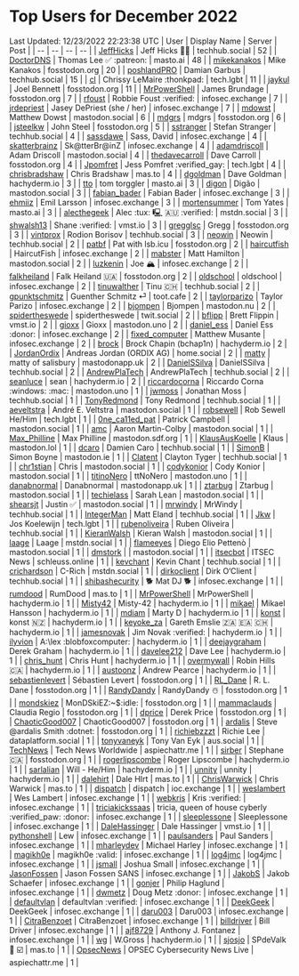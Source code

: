 # Top Users for December 2022
Last Updated: 12/23/2022 22:23:38 UTC
| User | Display Name | Server | Post |
| -- | -- | -- | -- |
| [JeffHicks](https://techhub.social/@JeffHicks) | Jeff Hicks 🐶🎼 | techhub.social | 52 |
| [DoctorDNS](https://masto.ai/@DoctorDNS) | Thomas Lee ✅ :patreon: | masto.ai | 48 |
| [mikekanakos](https://fosstodon.org/@mikekanakos) | Mike Kanakos | fosstodon.org | 20 |
| [poshlandPRO](https://techhub.social/@poshlandPRO) | Damian Garbus | techhub.social | 15 |
| [cl](https://tech.lgbt/@cl) | Chrissy LeMaire :thonkpad: | tech.lgbt | 11 |
| [jaykul](https://fosstodon.org/@jaykul) | Joel Bennett | fosstodon.org | 11 |
| [MrPowerShell](https://fosstodon.org/@MrPowerShell) | James Brundage | fosstodon.org | 7 |
| [rfoust](https://infosec.exchange/@rfoust) | Robbie Foust :verified: | infosec.exchange | 7 |
| [jrdepriest](https://infosec.exchange/@jrdepriest) | Jasey DePriest (she / her) | infosec.exchange | 7 |
| [mdowst](https://mastodon.social/@mdowst) | Matthew Dowst | mastodon.social | 6 |
| [mdgrs](https://fosstodon.org/@mdgrs) | mdgrs | fosstodon.org | 6 |
| [jsteelkw](https://fosstodon.org/@jsteelkw) | John Steel | fosstodon.org | 5 |
| [sstranger](https://techhub.social/@sstranger) | Stefan Stranger | techhub.social | 4 |
| [sassdawe](https://infosec.exchange/@sassdawe) | Sass, David | infosec.exchange | 4 |
| [skatterbrainz](https://infosec.exchange/@skatterbrainz) | Sk@tterBr@inZ | infosec.exchange | 4 |
| [adamdriscoll](https://mastodon.social/@adamdriscoll) | Adam Driscoll | mastodon.social | 4 |
| [thedavecarroll](https://fosstodon.org/@thedavecarroll) | Dave Carroll | fosstodon.org | 4 |
| [Jpomfret](https://tech.lgbt/@Jpomfret) | Jess Pomfret :verified_gay: | tech.lgbt | 4 |
| [chrisbradshaw](https://mas.to/@chrisbradshaw) | Chris Bradshaw | mas.to | 4 |
| [dgoldman](https://hachyderm.io/@dgoldman) | Dave Goldman | hachyderm.io | 3 |
| [tto](https://masto.ai/@tto) | tom torggler | masto.ai | 3 |
| [digon](https://mastodon.social/@digon) | Digão | mastodon.social | 3 |
| [fabian_bader](https://infosec.exchange/@fabian_bader) | Fabian Bader | infosec.exchange | 3 |
| [ehmiiz](https://infosec.exchange/@ehmiiz) | Emil Larsson | infosec.exchange | 3 |
| [mortensummer](https://masto.ai/@mortensummer) | Tom Yates | masto.ai | 3 |
| [alecthegeek](https://mstdn.social/@alecthegeek) | Alec :tux: 🖳 🇦🇺 :verified: | mstdn.social | 3 |
| [shwalsh13](https://vmst.io/@shwalsh13) | Shane :verified: | vmst.io | 3 |
| [gregglsc](https://fosstodon.org/@gregglsc) | Gregg | fosstodon.org | 3 |
| [vintprox](https://techhub.social/@vintprox) | Rodion Borisov | techhub.social | 3 |
| [neowin](https://techhub.social/@neowin) | Neowin | techhub.social | 2 |
| [patbf](https://fosstodon.org/@patbf) | Pat with lsb.icu | fosstodon.org | 2 |
| [haircutfish](https://infosec.exchange/@haircutfish) | HaircutFish | infosec.exchange | 2 |
| [mabster](https://mastodon.social/@mabster) | Matt Hamilton | mastodon.social | 2 |
| [luzkenin](https://infosec.exchange/@luzkenin) | Joe 🏔️ | infosec.exchange | 2 |
| [falkheiland](https://fosstodon.org/@falkheiland) | Falk Heiland 🇺🇦 | fosstodon.org | 2 |
| [oldschool](https://infosec.exchange/@oldschool) | oldschool | infosec.exchange | 2 |
| [tinuwalther](https://techhub.social/@tinuwalther) | Tinu 🇨🇭 | techhub.social | 2 |
| [gpunktschmitz](https://toot.cafe/@gpunktschmitz) | Guenther Schmitz ⏎ | toot.cafe | 2 |
| [taylorparizo](https://infosec.exchange/@taylorparizo) | Taylor Parizo | infosec.exchange | 2 |
| [bjompen](https://mastodon.nu/@bjompen) | Bjompen | mastodon.nu | 2 |
| [spidertheswede](https://twit.social/@spidertheswede) | spidertheswede | twit.social | 2 |
| [bflipp](https://vmst.io/@bflipp) | Brett Flippin | vmst.io | 2 |
| [gioxx](https://mastodon.uno/@gioxx) | Gioxx | mastodon.uno | 2 |
| [daniel_ess](https://infosec.exchange/@daniel_ess) | Daniel Ess :donor: | infosec.exchange | 2 |
| [fixed_computer](https://infosec.exchange/@fixed_computer) | Matthew Musante | infosec.exchange | 2 |
| [brock](https://hachyderm.io/@brock) | Brock Chapin (bchap1n) | hachyderm.io | 2 |
| [JordanOrdix](https://home.social/@JordanOrdix) | Andreas Jordan (ORDIX AG) | home.social | 2 |
| [matty](https://mastodonapp.uk/@matty) | matty of salisbury | mastodonapp.uk | 2 |
| [DanielSSilva](https://techhub.social/@DanielSSilva) | DanielSSilva | techhub.social | 2 |
| [AndrewPlaTech](https://techhub.social/@AndrewPlaTech) | AndrewPlaTech | techhub.social | 2 |
| [seanluce](https://hachyderm.io/@seanluce) | sean | hachyderm.io | 2 |
| [riccardocorna](https://mastodon.uno/@riccardocorna) | Riccardo Corna :windows: :mac: | mastodon.uno | 1 |
| [jwmoss](https://techhub.social/@jwmoss) | Jonathan Moss | techhub.social | 1 |
| [TonyRedmond](https://techhub.social/@TonyRedmond) | Tony Redmond | techhub.social | 1 |
| [aeveltstra](https://mastodon.social/@aeveltstra) | André E. Veltstra | mastodon.social | 1 |
| [robsewell](https://tech.lgbt/@robsewell) | Rob Sewell He/Him | tech.lgbt | 1 |
| [0ne_ca11ed_pat](https://mastodon.social/@0ne_ca11ed_pat) | Patrick Campbell | mastodon.social | 1 |
| [amc](https://mastodon.social/@amc) | Aaron Martin-Colby | mastodon.social | 1 |
| [Max_Philline](https://mastodon.sdf.org/@Max_Philline) | Max Philline | mastodon.sdf.org | 1 |
| [KlausAusKoelle](https://mastodon.lol/@KlausAusKoelle) | Klaus | mastodon.lol | 1 |
| [dcaro](https://techhub.social/@dcaro) | Damien Caro | techhub.social | 1 |
| [SimonB](https://mastodon.ie/@SimonB) | Simon Boyne | mastodon.ie | 1 |
| [Clatent](https://techhub.social/@Clatent) | Clayton Tyger | techhub.social | 1 |
| [chr1stian](https://mastodon.social/@chr1stian) | Chris | mastodon.social | 1 |
| [codykonior](https://mastodon.social/@codykonior) | Cody Konior | mastodon.social | 1 |
| [titinoNero](https://mastodon.uno/@titinoNero) | ttNoNero | mastodon.uno | 1 |
| [danabnormal](https://mastodonapp.uk/@danabnormal) | Danabnormal | mastodonapp.uk | 1 |
| [ztarbug](https://mastodon.social/@ztarbug) | Ztarbug | mastodon.social | 1 |
| [techielass](https://mastodon.social/@techielass) | Sarah Lean | mastodon.social | 1 |
| [shearsjt](https://mastodon.social/@shearsjt) | Justin ✅ | mastodon.social | 1 |
| [mrwindy](https://techhub.social/@mrwindy) | MrWindy | techhub.social | 1 |
| [IntegerMan](https://techhub.social/@IntegerMan) | Matt Eland | techhub.social | 1 |
| [Jkw](https://tech.lgbt/@Jkw) | Jos Koelewijn | tech.lgbt | 1 |
| [rubenoliveira](https://techhub.social/@rubenoliveira) | Ruben Oliveira | techhub.social | 1 |
| [KieranWalsh](https://mastodon.social/@KieranWalsh) | Kieran Walsh | mastodon.social | 1 |
| [laage](https://mstdn.social/@laage) | Laage | mstdn.social | 1 |
| [flameeyes](https://mastodon.social/@flameeyes) | Diego Elio Pettenò | mastodon.social | 1 |
| [dmstork](https://mastodon.social/@dmstork) |  | mastodon.social | 1 |
| [itsecbot](https://schleuss.online/@itsecbot) | ITSEC News | schleuss.online | 1 |
| [kevchant](https://techhub.social/@kevchant) | Kevin Chant | techhub.social | 1 |
| [crichardson](https://mstdn.social/@crichardson) | C-Rich | mstdn.social | 1 |
| [dirkoclient](https://techhub.social/@dirkoclient) | Dirk O‘Client | techhub.social | 1 |
| [shibashecurity](https://infosec.exchange/@shibashecurity) | 🐕 Mat DJ 🐕 | infosec.exchange | 1 |
| [rumdood](https://mas.to/@rumdood) | RumDood | mas.to | 1 |
| [MrPowerShell](https://hachyderm.io/@MrPowerShell) | MrPowerShell | hachyderm.io | 1 |
| [Misty42](https://hachyderm.io/@Misty42) | Misty-42 | hachyderm.io | 1 |
| [mikael](https://hachyderm.io/@mikael) | Mikael Hansson | hachyderm.io | 1 |
| [mdiam](https://hachyderm.io/@mdiam) | Marty D | hachyderm.io | 1 |
| [konst](https://hachyderm.io/@konst) | konst 🇳🇿 | hachyderm.io | 1 |
| [keyoke_za](https://hachyderm.io/@keyoke_za) | Gareth Emslie 🇿🇦 🇪🇦 🇨🇭 | hachyderm.io | 1 |
| [jamesnovak](https://hachyderm.io/@jamesnovak) | Jim Novak :verified: | hachyderm.io | 1 |
| [ilyvion](https://hachyderm.io/@ilyvion) | A:\lex :blobfoxcomputer: | hachyderm.io | 1 |
| [deejaygraham](https://hachyderm.io/@deejaygraham) | Derek Graham | hachyderm.io | 1 |
| [davelee212](https://hachyderm.io/@davelee212) | Dave Lee | hachyderm.io | 1 |
| [chris_hunt](https://hachyderm.io/@chris_hunt) | Chris Hunt | hachyderm.io | 1 |
| [overmywall](https://hachyderm.io/@overmywall) | Robin Hills 🇨🇦 | hachyderm.io | 1 |
| [austoonz](https://hachyderm.io/@austoonz) | Andrew Pearce | hachyderm.io | 1 |
| [sebastienlevert](https://fosstodon.org/@sebastienlevert) | Sébastien Levert | fosstodon.org | 1 |
| [RL_Dane](https://fosstodon.org/@RL_Dane) | R. L. Dane | fosstodon.org | 1 |
| [RandyDandy](https://fosstodon.org/@RandyDandy) | RandyDandy ☃️ | fosstodon.org | 1 |
| [mondskiez](https://fosstodon.org/@mondskiez) | MonDSkiEZ:~$:idle: | fosstodon.org | 1 |
| [mammaclauds](https://fosstodon.org/@mammaclauds) | Claudia Regio | fosstodon.org | 1 |
| [dprice](https://fosstodon.org/@dprice) | Derek Price | fosstodon.org | 1 |
| [ChaoticGood007](https://fosstodon.org/@ChaoticGood007) | ChaoticGood007 | fosstodon.org | 1 |
| [ardalis](https://fosstodon.org/@ardalis) | Steve @ardalis Smith :dotnet: | fosstodon.org | 1 |
| [richiebzzzt](https://dataplatform.social/@richiebzzzt) | Richie Lee | dataplatform.social | 1 |
| [tonyvaneyk](https://aus.social/@tonyvaneyk) | Tony Van Eyk | aus.social | 1 |
| [TechNews](https://aspiechattr.me/@TechNews) | Tech News Worldwide | aspiechattr.me | 1 |
| [sirber](https://fosstodon.org/@sirber) | Stephane 🇨🇦 | fosstodon.org | 1 |
| [rogerlipscombe](https://hachyderm.io/@rogerlipscombe) | Roger Lipscombe | hachyderm.io | 1 |
| [sarlalian](https://hachyderm.io/@sarlalian) | Will - He/Him | hachyderm.io | 1 |
| [unnity](https://hachyderm.io/@unnity) | unnity | hachyderm.io | 1 |
| [dalehirt](https://mas.to/@dalehirt) | Dale HIrt | mas.to | 1 |
| [ChrisWarwick](https://mas.to/@ChrisWarwick) | Chris Warwick | mas.to | 1 |
| [dispatch](https://ioc.exchange/@dispatch) | dispatch | ioc.exchange | 1 |
| [weslambert](https://infosec.exchange/@weslambert) | Wes Lambert | infosec.exchange | 1 |
| [webkris](https://infosec.exchange/@webkris) | Kris :verified: | infosec.exchange | 1 |
| [triciakickssaas](https://infosec.exchange/@triciakickssaas) | tricia, queen of house cyberly :verified_paw: :donor: | infosec.exchange | 1 |
| [sleeplessone](https://infosec.exchange/@sleeplessone) | Sleeplessone | infosec.exchange | 1 |
| [DaleHassinger](https://vmst.io/@DaleHassinger) | Dale Hassinger | vmst.io | 1 |
| [pythonshell](https://infosec.exchange/@pythonshell) | Lew | infosec.exchange | 1 |
| [paulsanders](https://infosec.exchange/@paulsanders) | Paul Sanders | infosec.exchange | 1 |
| [mharleydev](https://infosec.exchange/@mharleydev) | Michael Harley | infosec.exchange | 1 |
| [magikh0e](https://infosec.exchange/@magikh0e) | magikh0e  :valid: | infosec.exchange | 1 |
| [log4jmc](https://infosec.exchange/@log4jmc) | log4jmc | infosec.exchange | 1 |
| [jsmall](https://infosec.exchange/@jsmall) | Joshua Small | infosec.exchange | 1 |
| [JasonFossen](https://infosec.exchange/@JasonFossen) | Jason Fossen SANS | infosec.exchange | 1 |
| [JakobS](https://infosec.exchange/@JakobS) | Jakob Schaefer | infosec.exchange | 1 |
| [gonjer](https://infosec.exchange/@gonjer) | Philip Haglund | infosec.exchange | 1 |
| [dwmetz](https://infosec.exchange/@dwmetz) | Doug Metz :donor: | infosec.exchange | 1 |
| [defaultvlan](https://infosec.exchange/@defaultvlan) | defaultvlan :verified: | infosec.exchange | 1 |
| [DeekGeek](https://infosec.exchange/@DeekGeek) | DeekGeek | infosec.exchange | 1 |
| [daru003](https://infosec.exchange/@daru003) | Daru003 | infosec.exchange | 1 |
| [CitraBenzoet](https://infosec.exchange/@CitraBenzoet) | CitraBenzoet | infosec.exchange | 1 |
| [billdriver](https://infosec.exchange/@billdriver) | Bill Driver | infosec.exchange | 1 |
| [ajf8729](https://infosec.exchange/@ajf8729) | Anthony J. Fontanez | infosec.exchange | 1 |
| [wg](https://hachyderm.io/@wg) | W.Gross | hachyderm.io | 1 |
| [sjosjo](https://mas.to/@sjosjo) | SPdeValk 🐘️ ☑️ | mas.to | 1 |
| [OpsecNews](https://aspiechattr.me/@OpsecNews) | OPSEC Cybersecurity News Live | aspiechattr.me | 1 |
